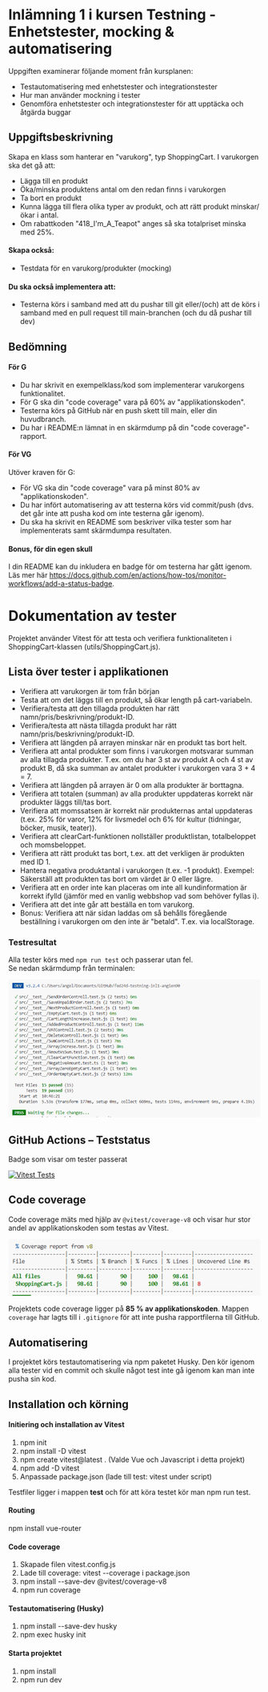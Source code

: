 # Inlämning 1 i kursen Testning - Enhetstester, mocking & automatisering

Uppgiften examinerar följande moment från kursplanen:

* Testautomatisering med enhetstester och integrationstester
* Hur man använder mockning i tester
* Genomföra enhetstester och integrationstester för att upptäcka och åtgärda buggar

## Uppgiftsbeskrivning
Skapa en klass som hanterar en "varukorg", typ ShoppingCart. I varukorgen ska det gå att:

* Lägga till en produkt
* Öka/minska produktens antal om den redan finns i varukorgen
* Ta bort en produkt
* Kunna lägga till flera olika typer av produkt, och att rätt produkt minskar/ökar i antal.
* Om rabattkoden "418_I'm_A_Teapot" anges så ska totalpriset minska med 25%.

#### Skapa också:

* Testdata för en varukorg/produkter (mocking)

#### Du ska också implementera att:

* Testerna körs i samband med att du pushar till git eller/(och) att de körs i samband med en pull request till main-branchen (och du då pushar till dev)

## Bedömning
#### För G
* Du har skrivit en exempelklass/kod som implementerar varukorgens funktionalitet.
* För G ska din "code coverage" vara på 60% av "applikationskoden".
* Testerna körs på GitHub när en push skett till main, eller din huvudbranch.
* Du har i README:n lämnat in en skärmdump på din "code coverage"-rapport.

#### För VG
Utöver kraven för G:

* För VG ska din "code coverage" vara på minst 80% av "applikationskoden".
* Du har infört automatisering av att testerna körs vid commit/push (dvs. det går inte att pusha kod om inte testerna går igenom).
* Du ska ha skrivit en README som beskriver vilka tester som har implementerats samt skärmdumpa resultaten.

#### Bonus, för din egen skull
I din README kan du inkludera en badge för om testerna har gått igenom. Läs mer här https://docs.github.com/en/actions/how-tos/monitor-workflows/add-a-status-badge.


# Dokumentation av tester
Projektet använder Vitest för att testa och verifiera funktionaliteten i ShoppingCart-klassen (utils/ShoppingCart.js).

## Lista över tester i applikationen 
* Verifiera att varukorgen är tom från början
* Testa att om det läggs till en produkt, så ökar length på cart-variabeln.
* Verifiera/testa att den tillagda produkten har rätt namn/pris/beskrivning/produkt-ID.
* Verifiera/testa att nästa tillagda produkt har rätt namn/pris/beskrivning/produkt-ID.
* Verifiera att längden på arrayen minskar när en produkt tas bort helt.
* Verifiera att antal produkter som finns i varukorgen motsvarar summan av alla tillagda produkter. T.ex. om du har 3 st av produkt A och 4 st av produkt B, då ska summan av antalet produkter i varukorgen vara 3 + 4 = 7.
* Verifiera att längden på arrayen är 0 om alla produkter är borttagna.
* Verifiera att totalen (summan) av alla produkter uppdateras korrekt när produkter läggs till/tas bort.
* Verifiera att momssatsen är korrekt när produkternas antal uppdateras (t.ex. 25% för varor, 12% för livsmedel och 6% för kultur (tidningar, böcker, musik, teater)).
* Verifiera att clearCart-funktionen nollställer produktlistan, totalbeloppet och momsbeloppet.
* Verifiera att rätt produkt tas bort, t.ex. att det verkligen är produkten med ID 1.
* Hantera negativa produktantal i varukorgen (t.ex. -1 produkt). Exempel: Säkerställ att produkten tas bort om värdet är 0 eller lägre.
* Verifiera att en order inte kan placeras om inte all kundinformation är korrekt ifylld (jämför med en vanlig webbshop vad som behöver fyllas i).
* Verifiera att det inte går att beställa en tom varukorg.
* Bonus: Verifiera att när sidan laddas om så behålls föregående beställning i varukorgen om den inte är "betald". T.ex. via localStorage.

### Testresultat
Alla tester körs med `npm run test` och passerar utan fel.  
Se nedan skärmdump från terminalen:

![Enhetstester](public/Enhetstester.png)

## GitHub Actions – Teststatus
Badge som visar om tester passerat

[![Vitest Tests](https://github.com/Medieinstitutet/fed24d-testning-inl1-angien90/actions/workflows/tests.yml/badge.svg)](https://github.com/Medieinstitutet/fed24d-testning-inl1-angien90/actions/workflows/tests.yml)

## Code coverage
Code coverage mäts med hjälp av `@vitest/coverage-v8` och visar hur stor andel av applikationskoden som testas av Vitest.

![Code Coverage](public/code_coverage.png)

Projektets code coverage ligger på **85 % av applikationskoden**.
Mappen `coverage` har lagts till i `.gitignore` för att inte pusha rapportfilerna till GitHub.

## Automatisering
I projektet körs testautomatisering via npm paketet Husky. Den kör igenom alla tester vid en commit och skulle något test inte gå igenom kan man inte pusha sin kod. 

## Installation och körning 
#### Initiering och installation av Vitest
1. npm init
2. npm install -D vitest
3. npm create vitest@latest . 
(Valde Vue och Javascript i detta projekt)
4. npm add -D vitest
5. Anpassade package.json (lade till test: vitest under script)

Testfiler ligger i mappen __test__ och för att köra testet kör man npm run test.

#### Routing
npm install vue-router

#### Code coverage
1. Skapade filen vitest.config.js
2. Lade till coverage: vitest --coverage i package.json
3. npm install --save-dev @vitest/coverage-v8
4. npm run coverage

#### Testautomatisering (Husky)
1. npm install --save-dev husky
2. npm exec husky init

#### Starta projektet
1. npm install
2. npm run dev
